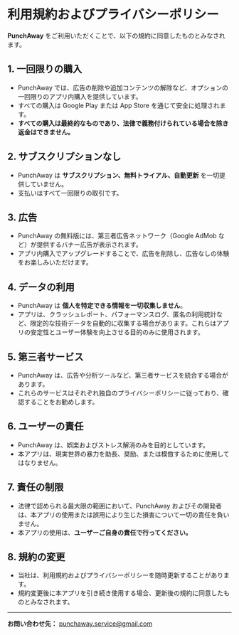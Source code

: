 # 利用規約およびプライバシーポリシー

**PunchAway** をご利用いただくことで、以下の規約に同意したものとみなされます。  

## 1. 一回限りの購入
- PunchAway では、広告の削除や追加コンテンツの解除など、オプションの一回限りのアプリ内購入を提供しています。  
- すべての購入は Google Play または App Store を通じて安全に処理されます。  
- **すべての購入は最終的なものであり、法律で義務付けられている場合を除き返金はできません。**  

## 2. サブスクリプションなし
- PunchAway は **サブスクリプション、無料トライアル、自動更新** を一切提供していません。  
- 支払いはすべて一回限りの取引です。  

## 3. 広告
- PunchAway の無料版には、第三者広告ネットワーク（Google AdMob など）が提供するバナー広告が表示されます。  
- アプリ内購入でアップグレードすることで、広告を削除し、広告なしの体験をお楽しみいただけます。  

## 4. データの利用
- PunchAway は **個人を特定できる情報を一切収集しません**。  
- アプリは、クラッシュレポート、パフォーマンスログ、匿名の利用統計など、限定的な技術データを自動的に収集する場合があります。これらはアプリの安定性とユーザー体験を向上させる目的のみに使用されます。  

## 5. 第三者サービス
- PunchAway は、広告や分析ツールなど、第三者サービスを統合する場合があります。  
- これらのサービスはそれぞれ独自のプライバシーポリシーに従っており、確認することをお勧めします。  

## 6. ユーザーの責任
- PunchAway は、娯楽およびストレス解消のみを目的としています。  
- 本アプリは、現実世界の暴力を助長、奨励、または模倣するために使用してはなりません。  

## 7. 責任の制限
- 法律で認められる最大限の範囲において、PunchAway およびその開発者は、本アプリの使用または誤用により生じた損害について一切の責任を負いません。  
- 本アプリの使用は、**ユーザーご自身の責任で行ってください。**  

## 8. 規約の変更
- 当社は、利用規約およびプライバシーポリシーを随時更新することがあります。  
- 規約変更後に本アプリを引き続き使用する場合、更新後の規約に同意したものとみなされます。  

---

**お問い合わせ先：** [punchaway.service@gmail.com](mailto:punchaway.service@gmail.com)
